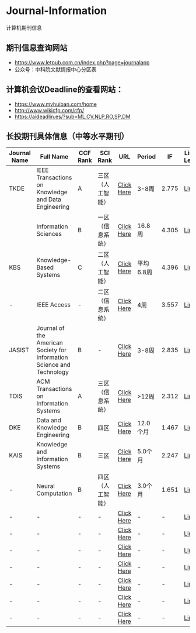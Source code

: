 # Journal-Information
计算机期刊信息

## 期刊信息查询网站
- https://www.letpub.com.cn/index.php?page=journalapp
- 公众号：中科院文献情报中心分区表

## 计算机会议Deadline的查看网站：
- https://www.myhuiban.com/home
- http://www.wikicfp.com/cfp/
- https://aideadlin.es/?sub=ML,CV,NLP,RO,SP,DM

## 长投期刊具体信息（中等水平期刊）
| Journal Name         | Full Name         | CCF Rank | SCI Rank     | URL | Period | IF   | Link of Letpub |
|----------------------|-------------------|----------|--------------|-----|--------|--------|--------|
| TKDE                 |  IEEE Transactions on Knowledge and Data Engineering   | A        | 三区（人工智能） |  [Click Here](https://ieeexplore.ieee.org/xpl/RecentIssue.jsp?punumber=69)  |3-8周 | 2.775     |   [Link](https://www.letpub.com.cn/index.php?journalid=3399&page=journalapp&view=detail) |
|                      |Information Sciences | B        | 一区（信息系统） |   [Click Here](http://www.elsevier.com/wps/find/journaldescription.cws_home/505730/description#description)  |  16.8周  |  4.305  |  [Link](https://www.letpub.com.cn/index.php?journalid=3567&page=journalapp&view=detail)|
|    KBS           | Knowledge-Based Systems | C        | 二区（人工智能） |   [Click Here](http://www.journals.elsevier.com/knowledge-based-systems/#description)  |  平均6.8周  |  4.396  |  [Link](https://www.letpub.com.cn/index.php?page=journalapp&view=detail&journalid=5495)|
|    -           | IEEE Access | -        | 二区（信息系统） |   [Click Here](https://ieeexplore.ieee.org/xpl/RecentIssue.jsp?punumber=6287639)  |  4周  |  3.557  |  [Link](https://www.letpub.com.cn/index.php?journalid=10017&page=journalapp&view=detail)|
|    JASIST           | Journal of the American Society for Information Science and Technology | B        | - |   [Click Here](https://onlinelibrary.wiley.com/journal/23301643)  |  3-8周  |  2.835  |  [Link](https://www.letpub.com.cn/index.php?journalid=5254&page=journalapp&view=detail)|
|    TOIS           | ACM Transactions on Information Systems | A        | 三区（信息系统） |   [Click Here](http://tois.acm.org/)  |  >12周  |  2.312  |  [Link](https://www.letpub.com.cn/index.php?journalid=34&page=journalapp&view=detail)|
|    DKE           | Data and Knowledge Engineering | B        | 四区 |   [Click Here](https://www.journals.elsevier.com/data-and-knowledge-engineering/)  |  12.0个月  |  1.467  |  [Link](https://www.letpub.com.cn/index.php?journalid=2228&page=journalapp&view=detail)|
|    KAIS          | Knowledge and Information Systems | B        | 三区 |   [Click Here](https://link.springer.com/journal/10115)  |  5.0个月  |  2.247  |  [Link](https://www.letpub.com.cn/index.php?journalid=5492&page=journalapp&view=detail)|
|    -           | Neural Computation | B        | 四区（人工智能） |   [Click Here](https://www.mitpressjournals.org/loi/neco)  |  3.0个月  |  1.651  |  [Link](https://www.letpub.com.cn/index.php?journalid=6122&page=journalapp&view=detail)|
|    -           | - | -        | - |   [Click Here](#)  |  -  |  -  |  [Link](#)|
|    -           | - | -        | - |   [Click Here](#)  |  -  |  -  |  [Link](#)|
|    -           | - | -        | - |   [Click Here](#)  |  -  |  -  |  [Link](#)|
|    -           | - | -        | - |   [Click Here](#)  |  -  |  -  |  [Link](#)|
|    -           | - | -        | - |   [Click Here](#)  |  -  |  -  |  [Link](#)|
|    -           | - | -        | - |   [Click Here](#)  |  -  |  -  |  [Link](#)|
|    -           | - | -        | - |   [Click Here](#)  |  -  |  -  |  [Link](#)|
